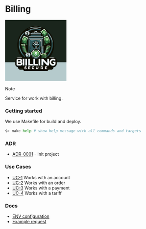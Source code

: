 # Billing

<img width='200' height='200' src="./docs/public/logo.svg">

> [!NOTE]
> Service for work with billing.

### Getting started

We use Makefile for build and deploy.

```bash
$> make help # show help message with all commands and targets
```

### ADR

- [ADR-0001](./docs/ADR/decisions/0001-init.md) - Init project

### Use Cases

- [UC-1](./usecases/account/README.md) Works with an account
- [UC-2](./usecases/order/README.md) Works with an order
- [UC-3](./usecases/payment/README.md) Works with a payment
- [UC-4](./usecases/tariff/README.md) Works with a tariff

### Docs

- [ENV configuration](./docs/env.md)
- [Example request](./docs/example-request.md)
